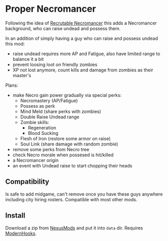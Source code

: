 # Proper Necromancer

Following the idea of [Recrutable Necromancer](old) this adds a Necromancer background, who can raise undead and possess them.

In an addition of simply having a guy who can raise and possess undead this mod:

- raise undead requires more AP and Fatigue, also have limited range to balance it a bit
- prevent loosing loot on friendly zombies
- XP not lost anymore, count kills and damage from zombies as their master's

Plans:

- make Necro gain power gradually via special perks:
    - Necromastery (AP/Fatigue)
    - Possess as perk
    - Mind Meld (share perks with zombies)
    - Double Raise Undead range
    - Zombie skills:
        - Regeneration
        - Blood Sucking
    - Flesh of Iron (restore some armor on raise)
    - Soul Link (share damage with random zombie)
- remove some perks from Necro tree
- check Necro morale when possesed is hit/killed
- a Necromancer origin
- an event with Undead raise to start chopping their heads


## Compatibility

Is safe to add midgame, can't remove once you have these guys anywhere including city hiring rosters. Compatible with most other mods.


## Install

Download a zip from [NexusMods][] and put it into `data` dir. Requires [ModernHooks][].


[NexusMods]: https://www.nexusmods.com/battlebrothers/mods/775
[ModernHooks]: https://www.nexusmods.com/battlebrothers/mods/685
[modhooks]: https://www.nexusmods.com/battlebrothers/mods/42
[stdlib]: https://www.nexusmods.com/battlebrothers/mods/676

[old]: https://www.nexusmods.com/battlebrothers/mods/32
